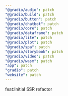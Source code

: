 ```yaml
---
"@gradio/audio": patch
"@gradio/build": patch
"@gradio/button": patch
"@gradio/chatbot": patch
"@gradio/core": patch
"@gradio/dataframe": patch
"@gradio/lite": patch
"@gradio/plot": patch
"@gradio/spa": patch
"@gradio/storybook": patch
"@gradio/video": patch
"@gradio/wasm": patch
"app": patch
"gradio": patch
"website": patch
---
```


feat:Initial SSR refactor
